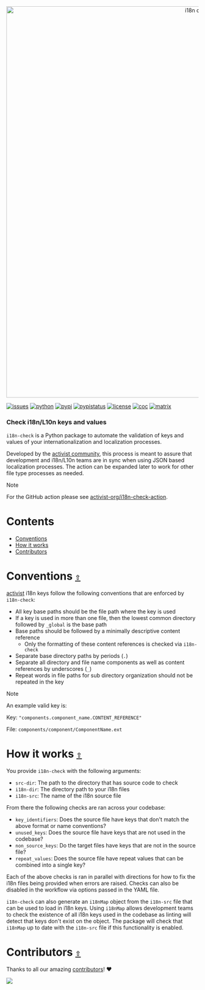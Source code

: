 <div align="center">
  <a href="https://github.com/activist-org/i18n-check"><img src="https://raw.githubusercontent.com/activist-org/i18n-check/main/.github/resources/i18nCheckGitHubBanner.png" width=1024 alt="i18n check logo"></a>
</div>

[![issues](https://img.shields.io/github/issues/activist-org/i18n-check?label=%20&logo=github)](https://github.com/activist-org/i18n-check/issues)
[![python](https://img.shields.io/badge/Python-4B8BBE.svg?logo=python&logoColor=ffffff)](https://github.com/activist-org/i18n-check/blob/main/CONTRIBUTING.md)
[![pypi](https://img.shields.io/pypi/v/i18n-check.svg?label=%20&color=4B8BBE)](https://pypi.org/project/i18n-check/)
[![pypistatus](https://img.shields.io/pypi/status/i18n-check.svg?label=%20)](https://pypi.org/project/i18n-check/)
[![license](https://img.shields.io/github/license/activist-org/i18n-check.svg?label=%20)](https://github.com/activist-org/i18n-check/blob/main/LICENSE.txt)
[![coc](https://img.shields.io/badge/Contributor%20Covenant-ff69b4.svg)](https://github.com/activist-org/i18n-check/blob/main/.github/CODE_OF_CONDUCT.md)
[![matrix](https://img.shields.io/badge/Matrix-000000.svg?logo=matrix&logoColor=ffffff)](https://matrix.to/#/#activist_community:matrix.org)

### Check i18n/L10n keys and values

`i18n-check` is a Python package to automate the validation of keys and values of your internationalization and localization processes.

Developed by the [activist community](https://github.com/activist-org), this process is meant to assure that development and i18n/L10n teams are in sync when using JSON based localization processes. The action can be expanded later to work for other file type processes as needed.

> [!NOTE]
> For the GitHub action please see [activist-org/i18n-check-action](https://github.com/activist-org/i18n-check-action).

<a id="contents"></a>

# **Contents**

- [Conventions](#contentions)
- [How it works](#how-it-works)
- [Contributors](#contributors)

<a id="conventions"></a>

# Conventions [`⇧`](#contents)

[activist](https://github.com/activist-org/activist) i18n keys follow the following conventions that are enforced by `i18n-check`:

- All key base paths should be the file path where the key is used
- If a key is used in more than one file, then the lowest common directory followed by `_global` is the base path
- Base paths should be followed by a minimally descriptive content reference
  - Only the formatting of these content references is checked via `i18n-check`
- Separate base directory paths by periods (`.`)
- Separate all directory and file name components as well as content references by underscores (`_`)
- Repeat words in file paths for sub directory organization should not be repeated in the key

> [!NOTE]
> An example valid key is:
>
> Key: `"components.component_name.CONTENT_REFERENCE"`
>
> File: `components/component/ComponentName.ext`

<a id="how-it-works"></a>

# How it works [`⇧`](#contents)

You provide `i18n-check` with the following arguments:

- `src-dir`: The path to the directory that has source code to check
- `i18n-dir`: The directory path to your i18n files
- `i18n-src`: The name of the i18n source file

From there the following checks are ran across your codebase:

- `key_identifiers`: Does the source file have keys that don't match the above format or name conventions?
- `unused_keys`: Does the source file have keys that are not used in the codebase?
- `non_source_keys`: Do the target files have keys that are not in the source file?
- `repeat_values`: Does the source file have repeat values that can be combined into a single key?

Each of the above checks is ran in parallel with directions for how to fix the i18n files being provided when errors are raised. Checks can also be disabled in the workflow via options passed in the YAML file.

`i18n-check` can also generate an `i18nMap` object from the `i18n-src` file that can be used to load in i18n keys. Using `i18nMap` allows development teams to check the existence of all i18n keys used in the codebase as linting will detect that keys don't exist on the object. The package will check that `i18nMap` up to date with the `i18n-src` file if this functionality is enabled.

<a id="contributors"></a>

# Contributors [`⇧`](#contents)

Thanks to all our amazing [contributors](https://github.com/activist-org/i18n-check/graphs/contributors)! ❤️

<a href="https://github.com/activist-org/i18n-check/graphs/contributors">
  <img src="https://contrib.rocks/image?repo=activist-org/i18n-check" />
</a>
